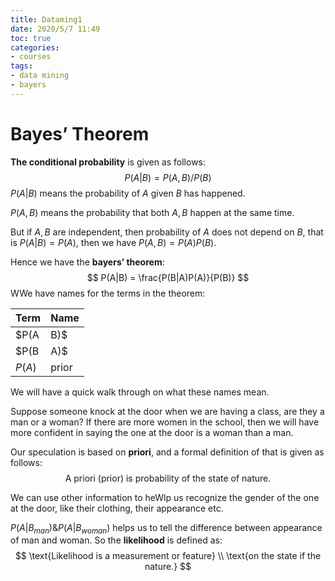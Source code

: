 ```yaml
---
title: Dataming1
date: 2020/5/7 11:49
toc: true
categories:
- courses
tags:
- data mining
- bayers
---
```




# Bayes’ Theorem

**The conditional probability** is given as follows:
$$
P(A|B)=P(A,B)/P(B)
$$
$P(A|B)$ means the probability of $A$ given $B$ has happened.

$P(A, B)$ means the probability that both $A, B$ happen at the same time.

But if $A, B$ are independent, then probability of $A$ does not depend on $B$,  that is $P(A|B)=P(A)$,  then we have $P(A, B)=P(A)P(B)$. 

Hence we have the **bayers’ theorem**:
$$
P(A|B) = \frac{P(B|A)P(A)}{P(B)}
$$
WWe have names for the terms in the theorem:

| Term     | Name       |
| -------- | ---------- |
| $P(A|B)$ | posterior  |
| $P(B|A)$ | likelihood |
| $P(A)$   | prior      |

We will have a quick walk through on what these names mean.



Suppose someone knock at the door when we are having a class, are they a man or a woman? If there are more women in the school, then we will have more confident in saying the one at the door is a woman than a man.

Our speculation is based on **priori**, and a formal definition of that is given as follows:
$$
\text{A priori (prior) is probability of the state of nature.}
$$




We can use other information to heWlp us recognize the gender of the one at the door, like their clothing, their appearance etc.

$P(A|B_{man}) \& P(A|B_{woman})$ helps us to tell the difference between appearance of man and woman. So the **likelihood** is defined as:
$$
\text{Likelihood is a measurement or feature} \\ \text{on the state if the nature.}
$$
